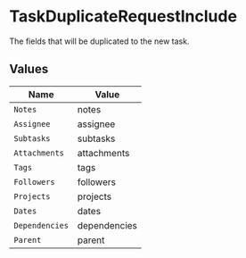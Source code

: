 # TaskDuplicateRequestInclude

The fields that will be duplicated to the new task.


## Values

| Name           | Value          |
| -------------- | -------------- |
| `Notes`        | notes          |
| `Assignee`     | assignee       |
| `Subtasks`     | subtasks       |
| `Attachments`  | attachments    |
| `Tags`         | tags           |
| `Followers`    | followers      |
| `Projects`     | projects       |
| `Dates`        | dates          |
| `Dependencies` | dependencies   |
| `Parent`       | parent         |